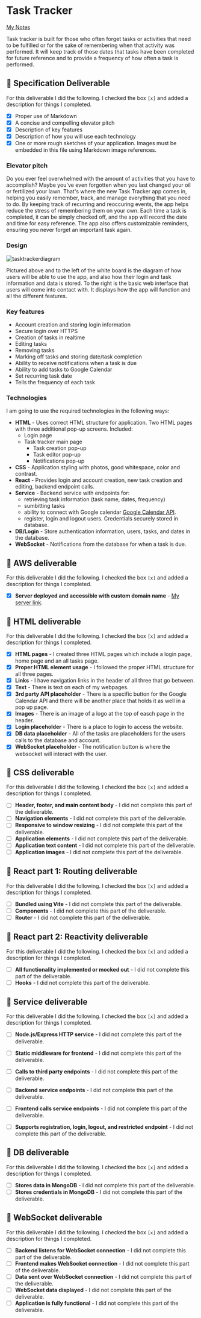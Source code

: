 # Task Tracker

[My Notes](notes.md)

Task tracker is built for those who often forget tasks or activities that need to be fulfilled or for the sake of remembering when that activity was performed. It will keep track of those dates that tasks have been completed for future reference and to provide a frequency of how often a task is performed.

## 🚀 Specification Deliverable

For this deliverable I did the following. I checked the box `[x]` and added a description for things I completed.

- [x] Proper use of Markdown
- [x] A concise and compelling elevator pitch
- [x] Description of key features
- [x] Description of how you will use each technology
- [x] One or more rough sketches of your application. Images must be embedded in this file using Markdown image references.

### Elevator pitch

Do you ever feel overwhelmed with the amount of activities that you have to accomplish? Maybe you've even forgotten when you last changed your oil or fertilized your lawn. That's where the new Task Tracker app comes in, helping you easily remember, track, and manage everything that you need to do. By keeping track of recurring and reoccuring events, the app helps reduce the stress of remembering them on your own. Each time a task is completed, it can be simply checked off, and the app will record the date and time for easy reference. The app also offers customizable reminders, ensuring you never forget an important task again.

### Design

![tasktrackerdiagram](https://github.com/user-attachments/assets/e954c184-6c8d-4cb8-bb70-f4e9e5786224)


Pictured above and to the left of the white board is the diagram of how users will be able to use the app, and also how their login and task information and data is stored. To the right is the basic web interface that users will come into contact with. It displays how the app will function and all the different features.

### Key features

- Account creation and storing login information
- Secure login over HTTPS
- Creation of tasks in realtime
- Editing tasks
- Removing tasks
- Marking off tasks and storing date/task completion
- Ability to receive notifications when a task is due
- Ability to add tasks to Google Calendar
- Set recurring task date
- Tells the frequency of each task

### Technologies

I am going to use the required technologies in the following ways:

- **HTML** - Uses correct HTML structure for application. Two HTML pages with three additional pop-up screens. Included:
    * Login page
    * Task tracker main page
        - Task creation pop-up
        - Task editor pop-up
        - Notifications pop-up
- **CSS** - Application styling with photos, good whitespace, color and contrast.
- **React** - Provides login and account creation, new task creation and editing, backend endpoint calls.
- **Service** - Backend service with endpoints for:
     * retrieving task information (task name, dates, frequency)
     * sumbitting tasks
     * ability to connect with Google calendar [Google Calendar API](https://developers.google.com/workspace/calendar/api/guides/overview).
     * register, login and logout users. Credentials securely stored in database.
- **DB/Login** - Store authentication information, users, tasks, and dates in the database.
- **WebSocket** - Notifications from the database for when a task is due.

## 🚀 AWS deliverable

For this deliverable I did the following. I checked the box `[x]` and added a description for things I completed.

- [x] **Server deployed and accessible with custom domain name** - [My server link](https://tasktrackerapp.click).

## 🚀 HTML deliverable

For this deliverable I did the following. I checked the box `[x]` and added a description for things I completed.

- [x] **HTML pages** - I created three HTML pages which include a login page, home page and an all tasks page.
- [x] **Proper HTML element usage** - I followed the proper HTML structure for all three pages.
- [x] **Links** - I have navigation links in the header of all three that go between.
- [x] **Text** - There is text on each of my webpages.
- [x] **3rd party API placeholder** - There is a specific button for the Google Calendar API and there will be another place that holds it as well in a pop up page.
- [x] **Images** - There is an image of a logo at the top of easch page in the header.
- [x] **Login placeholder** - There is a place to login to access the website.
- [x] **DB data placeholder** - All of the tasks are placeholders for the users calls to the database and account.
- [x] **WebSocket placeholder** - The notification button is where the websocket will interact with the user.

## 🚀 CSS deliverable

For this deliverable I did the following. I checked the box `[x]` and added a description for things I completed.

- [ ] **Header, footer, and main content body** - I did not complete this part of the deliverable.
- [ ] **Navigation elements** - I did not complete this part of the deliverable.
- [ ] **Responsive to window resizing** - I did not complete this part of the deliverable.
- [ ] **Application elements** - I did not complete this part of the deliverable.
- [ ] **Application text content** - I did not complete this part of the deliverable.
- [ ] **Application images** - I did not complete this part of the deliverable.

## 🚀 React part 1: Routing deliverable

For this deliverable I did the following. I checked the box `[x]` and added a description for things I completed.

- [ ] **Bundled using Vite** - I did not complete this part of the deliverable.
- [ ] **Components** - I did not complete this part of the deliverable.
- [ ] **Router** - I did not complete this part of the deliverable.

## 🚀 React part 2: Reactivity deliverable

For this deliverable I did the following. I checked the box `[x]` and added a description for things I completed.

- [ ] **All functionality implemented or mocked out** - I did not complete this part of the deliverable.
- [ ] **Hooks** - I did not complete this part of the deliverable.

## 🚀 Service deliverable

For this deliverable I did the following. I checked the box `[x]` and added a description for things I completed.

- [ ] **Node.js/Express HTTP service** - I did not complete this part of the deliverable.
- [ ] **Static middleware for frontend** - I did not complete this part of the deliverable.
- [ ] **Calls to third party endpoints** - I did not complete this part of the deliverable.
- [ ] **Backend service endpoints** - I did not complete this part of the deliverable.
- [ ] **Frontend calls service endpoints** - I did not complete this part of the deliverable.
- [ ] **Supports registration, login, logout, and restricted endpoint** - I did not complete this part of the deliverable.


## 🚀 DB deliverable

For this deliverable I did the following. I checked the box `[x]` and added a description for things I completed.

- [ ] **Stores data in MongoDB** - I did not complete this part of the deliverable.
- [ ] **Stores credentials in MongoDB** - I did not complete this part of the deliverable.

## 🚀 WebSocket deliverable

For this deliverable I did the following. I checked the box `[x]` and added a description for things I completed.

- [ ] **Backend listens for WebSocket connection** - I did not complete this part of the deliverable.
- [ ] **Frontend makes WebSocket connection** - I did not complete this part of the deliverable.
- [ ] **Data sent over WebSocket connection** - I did not complete this part of the deliverable.
- [ ] **WebSocket data displayed** - I did not complete this part of the deliverable.
- [ ] **Application is fully functional** - I did not complete this part of the deliverable.
